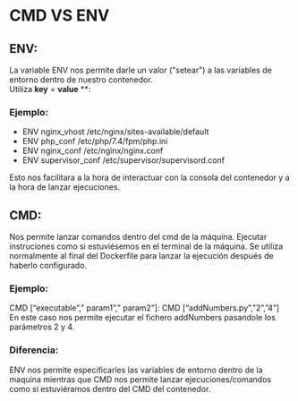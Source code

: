 # CMD VS ENV
## ENV:
La variable ENV nos permite darle un valor ("setear") a las variables de entorno dentro de nuestro contenedor.  
Utiliza **key** = **value** **:
### Ejemplo:
* ENV nginx_vhost /etc/nginx/sites-available/default 
* ENV php_conf /etc/php/7.4/fpm/php.ini 
* ENV nginx_conf /etc/nginx/nginx.conf 
* ENV supervisor_conf /etc/supervisor/supervisord.conf 

Esto nos facilitara a la hora de interactuar con la consola del contenedor y a la hora de lanzar ejecuciones.

## CMD:
Nos permite lanzar comandos dentro del cmd de la máquina. Ejecutar instruciones como si estuviésemos en el terminal de la máquina.
Se utiliza normalmente al final del Dockerfile para lanzar la ejecución después de haberlo configurado.
### Ejemplo:
CMD [“executable”,” param1”,” param2”]: CMD [“addNumbers.py”,”2”,”4”]  
En este caso nos permite ejecutar el fichero addNumbers pasandole los parámetros 2 y 4.

### Diferencia:
ENV nos permite especificarles las variables de entorno dentro de la maquina mientras que CMD nos permite lanzar ejecuciones/comandos como si estuviéramos dentro del CMD del contenedor.

